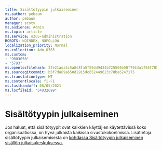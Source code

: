 ```yaml
---
title: Sisältötyypin julkaiseminen
ms.author: pebaum
author: pebaum
manager: scotv
ms.audience: Admin
ms.topic: article
ms.service: o365-administration
ROBOTS: NOINDEX, NOFOLLOW
localization_priority: Normal
ms.collection: Adm_O365
ms.custom:
- "9003050"
- "5793"
ms.openlocfilehash: 37e21ada4c5a8d8fa5f59dd9434b725566b00f794da1f56f705e1b9d0b8cfa5b
ms.sourcegitcommit: b5f7da89a650d2915dc652449623c78be6247175
ms.translationtype: MT
ms.contentlocale: fi-FI
ms.lasthandoff: 08/05/2021
ms.locfileid: "54032699"
---
```

# <a name="content-type-publishing"></a>Sisältötyypin julkaiseminen

Jos haluat, että sisältötyypit ovat kaikkien käyttäjien käytettävissä koko organisaatiossa, on hyvä julkaista kaikissa sivustokokoelmissa. Lisätietoja sisältötyypin julkaisemisesta on [kohdassa Sisältötyypin julkaiseminen sisällön julkaisukeskuksessa.](https://support.office.com/article/publish-a-content-type-from-a-content-publishing-hub-58081155-118d-4e7a-9cc5-d43b5dbb7d02)